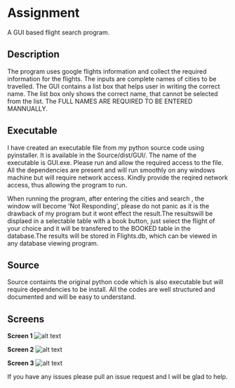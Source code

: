 Assignment
======================
A GUI based flight search program.

## Description
The program uses google flights information and collect the required information for the flights. The inputs are complete names of cities
to be travelled. The GUI contains a list box that helps user in writing the correct name. The list box only shows the correct name,
that cannot be selected from the list. The FULL NAMES ARE REQUIRED TO BE ENTERED MANNUALLY.



## Executable
I have created an executable file from my python source code using pyinstaller. It is available in the Source/dist/GUI/.
The name of the executable is GUI.exe. Please run and allow the required access to the file.
All the dependencies are present and will run smoothly on any windows machine but will require network access. Kindly provide
the reqired network access, thus allowing the program to run.

When running the program, after entering the cities and search , the window will become 'Not Responding', please do not panic as it is the
drawback of my program but it wont effect the result.The resultswill be displaed in a selectable table with a book button, just select 
the flight of your choice and it will be transfered to the BOOKED table in the database.The results will be stored in Flights.db, which can 
be viewed in any database viewing program.

## Source
Source containts the original python code which is also executable but will require dependencies to be install. All the codes are 
well structured and documented and will be easy to understand.

## Screens

**Screen 1**
   ![alt text](https://github.com/mohitkhare582/OneDirect/blob/master/Screen1.png)

**Screen 2**
   ![alt text](https://github.com/mohitkhare582/OneDirect/blob/master/Screen2.png)

**Screen 3**
   ![alt text](https://github.com/mohitkhare582/OneDirect/blob/master/Screen3.png)


If you have any issues please pull an issue request and I will be glad to help.
